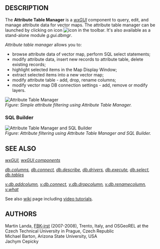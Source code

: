 ## DESCRIPTION

The **Attribute Table Manager** is a *[wxGUI](wxGUI.md)* component to
query, edit, and manage attribute data for vector maps. The attribute
table manager can be launched by clicking on icon
![icon](icons/table.png) in the toolbar. It's also available as a
stand-alone module *g.gui.dbmgr*.

*Attribute table manager* allows you to:

- browse attribute data of vector map, perform SQL select statements;
- modify attribute data, insert new records to attribute table, delete
  existing records;
- highlight selected items in the Map Display Window;
- extract selected items into a new vector map;
- modify attribute table - add, drop, rename columns;
- modify vector map DB connection settings - add, remove or modify
  layers.

![Attribute Table Manager](dbmgr_frame.png)  
*Figure: Simple attribute filtering using Attribute Table Manager.*

### SQL Builder

![Attribute Table Manager and SQL Builder](dbmgr_sql_builder.png)  
*Figure: Attribute filtering using Attribute Table Manager and SQL
Builder.*

## SEE ALSO

*[wxGUI](wxGUI.md), [wxGUI components](wxGUI.components.md)*

*[db.columns](db.columns.md), [db.connect](db.connect.md),
[db.describe](db.describe.md), [db.drivers](db.drivers.md),
[db.execute](db.execute.md), [db.select](db.select.md),
[db.tables](db.tables.md)*

*[v.db.addcolumn](v.db.addcolumn.md), [v.db.connect](v.db.connect.md),
[v.db.dropcolumn](v.db.dropcolumn.md),
[v.db.renamecolumn](v.db.renamecolumn.md), [v.what](v.what.md)*

See also
[wiki](https://grasswiki.osgeo.org/wiki/WxGUI_Attribute_Table_Manager)
page including [video
tutorials](https://grasswiki.osgeo.org/wiki/WxGUI_Attribute_Table_Manager#Video_tutorials).

## AUTHORS

Martin Landa, [FBK-irst](https://www.fbk.eu) (2007-2008), Trento, Italy,
and OSGeoREL at the Czech Technical University in Prague, Czech
Republic  
Michael Barton, Arizona State University, USA  
Jachym Cepicky
